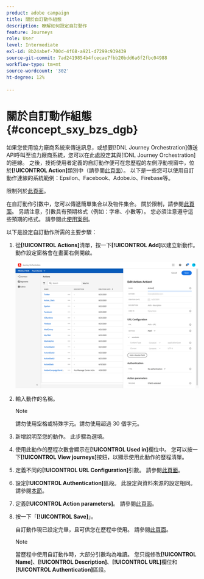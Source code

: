 ```yaml
---
product: adobe campaign
title: 關於自訂動作組態
description: 瞭解如何設定自訂動作
feature: Journeys
role: User
level: Intermediate
exl-id: 8b24abef-700d-4f68-a921-d7299c939439
source-git-commit: 7ad2419854b4fcecae7fbb20bdd6a6f2fbc04988
workflow-type: tm+mt
source-wordcount: '302'
ht-degree: 12%

---
```


# 關於自訂動作組態 {#concept_sxy_bzs_dgb}

如果您使用協力廠商系統來傳送訊息，或想要[!DNL Journey Orchestration]傳送API呼叫至協力廠商系統，您可以在此處設定其與[!DNL Journey Orchestration]的連線。 之後，技術使用者定義的自訂動作便可在您歷程的左側浮動視窗中，位於&#x200B;**[!UICONTROL Action]**&#x200B;類別中（請參閱[此頁面](../building-journeys/about-action-activities.md)）。 以下是一些您可以使用自訂動作連線的系統範例：Epsilon、Facebook、Adobe.io、Firebase等。

限制列於[此頁面](../about/limitations.md)。

在自訂動作引數中，您可以傳遞簡單集合以及物件集合。 關於限制，請參閱[此頁面](../usecase/collections.md#limitations)。 另請注意，引數具有預期格式（例如：字串、小數等）。 您必須注意遵守這些預期的格式。 請參閱此[使用案例](../usecase/collections.md)。

以下是設定自訂動作所需的主要步驟：

1. 從&#x200B;**[!UICONTROL Actions]**&#x200B;清單，按一下&#x200B;**[!UICONTROL Add]**&#x200B;以建立新動作。 動作設定窗格會在畫面右側開啟。

   ![](../assets/custom2.png)

1. 輸入動作的名稱。

   >[!NOTE]
   >
   >請勿使用空格或特殊字元。請勿使用超過 30 個字元。

1. 新增說明至您的動作。 此步驟為選填。
1. 使用此動作的歷程次數會顯示在&#x200B;**[!UICONTROL Used in]**&#x200B;欄位中。 您可以按一下&#x200B;**[!UICONTROL View journeys]**&#x200B;按鈕，以顯示使用此動作的歷程清單。
1. 定義不同的&#x200B;**[!UICONTROL URL Configuration]**&#x200B;引數。 請參閱[此頁面](../action/url-configuration.md)。
1. 設定&#x200B;**[!UICONTROL Authentication]**&#x200B;區段。 此設定與資料來源的設定相同。  請參閱[本節](../datasource/external-data-sources.md#section_wjp_nl5_nhb)。
1. 定義&#x200B;**[!UICONTROL Action parameters]**。 請參閱[此頁面](../action/defining-the-message-parameters.md)。
1. 按一下「**[!UICONTROL Save]**」。

   自訂動作現已設定完畢，且可供您在歷程中使用。 請參閱[此頁面](../building-journeys/about-action-activities.md)。

   >[!NOTE]
   >
   >當歷程中使用自訂動作時，大部分引數均為唯讀。 您只能修改&#x200B;**[!UICONTROL Name]**、**[!UICONTROL Description]**、**[!UICONTROL URL]**&#x200B;欄位和&#x200B;**[!UICONTROL Authentication]**&#x200B;區段。
